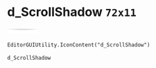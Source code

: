 # d_ScrollShadow `72x11`
<img src="/img/d_ScrollShadow.png" width=72 height=11>

``` CSharp
EditorGUIUtility.IconContent("d_ScrollShadow")
```
```
d_ScrollShadow
```
